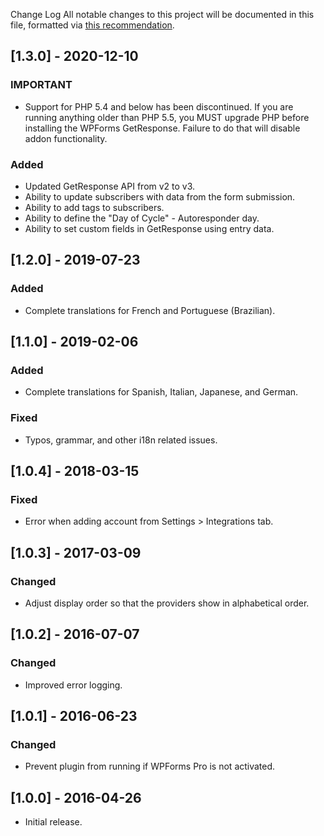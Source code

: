 Change Log
All notable changes to this project will be documented in this file, formatted via [this recommendation](http://keepachangelog.com/).

## [1.3.0] - 2020-12-10
### IMPORTANT
- Support for PHP 5.4 and below has been discontinued. If you are running anything older than PHP 5.5, you MUST upgrade PHP before installing the WPForms GetResponse. Failure to do that will disable addon functionality.

### Added
- Updated GetResponse API from v2 to v3.
- Ability to update subscribers with data from the form submission.
- Ability to add tags to subscribers.
- Ability to define the "Day of Cycle" - Autoresponder day.
- Ability to set custom fields in GetResponse using entry data. 

## [1.2.0] - 2019-07-23
### Added
- Complete translations for French and Portuguese (Brazilian).

## [1.1.0] - 2019-02-06
### Added
- Complete translations for Spanish, Italian, Japanese, and German.

### Fixed
- Typos, grammar, and other i18n related issues.

## [1.0.4] - 2018-03-15
### Fixed
- Error when adding account from Settings > Integrations tab.

## [1.0.3] - 2017-03-09
### Changed
- Adjust display order so that the providers show in alphabetical order.

## [1.0.2] - 2016-07-07
### Changed
- Improved error logging.

## [1.0.1] - 2016-06-23
### Changed
- Prevent plugin from running if WPForms Pro is not activated.

## [1.0.0] - 2016-04-26
- Initial release.
